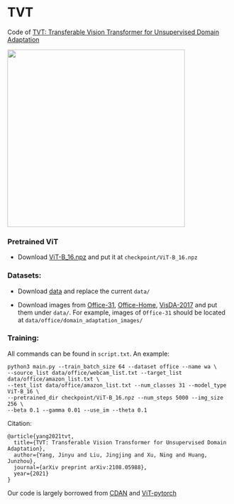 # TVT
Code of [TVT: Transferable Vision Transformer for Unsupervised Domain Adaptation](https://arxiv.org/pdf/2108.05988.pdf)

<p align="left"> 
<img width="400" src="https://github.com/uta-smile/TVT/blob/main/image.png">
</p>

### Pretrained ViT

- Download [ViT-B_16.npz](https://storage.cloud.google.com/vit_models/imagenet21k/ViT-B_16.npz?_ga=2.49067683.-40935391.1637977007) and put it at `checkpoint/ViT-B_16.npz`

### Datasets:

- Download [data](https://drive.google.com/file/d/1loJn7B0wBLdtkvhHtLpBnkKrJm7REnJI/view?usp=sharing) and replace the current `data/`

- Download images from [Office-31](https://drive.google.com/file/d/0B4IapRTv9pJ1WGZVd1VDMmhwdlE/view?resourcekey=0-gNMHVtZfRAyO_t2_WrOunA), [Office-Home](https://drive.google.com/file/d/0B81rNlvomiwed0V1YUxQdC1uOTg/view?resourcekey=0-2SNWq0CDAuWOBRRBL7ZZsw), [VisDA-2017](https://github.com/VisionLearningGroup/taskcv-2017-public/tree/master/classification) and put them under `data/`. For example, images of `Office-31` should be located at `data/office/domain_adaptation_images/`

### Training:

All commands can be found in `script.txt`. An example:
```
python3 main.py --train_batch_size 64 --dataset office --name wa \
--source_list data/office/webcam_list.txt --target_list data/office/amazon_list.txt \
--test_list data/office/amazon_list.txt --num_classes 31 --model_type ViT-B_16 \
--pretrained_dir checkpoint/ViT-B_16.npz --num_steps 5000 --img_size 256 \
--beta 0.1 --gamma 0.01 --use_im --theta 0.1
```


Citation:
```
@article{yang2021tvt,
  title={TVT: Transferable Vision Transformer for Unsupervised Domain Adaptation},
  author={Yang, Jinyu and Liu, Jingjing and Xu, Ning and Huang, Junzhou},
  journal={arXiv preprint arXiv:2108.05988},
  year={2021}
}
```
Our code is largely borrowed from [CDAN](https://github.com/thuml/CDAN) and [ViT-pytorch](https://github.com/jeonsworld/ViT-pytorch)
